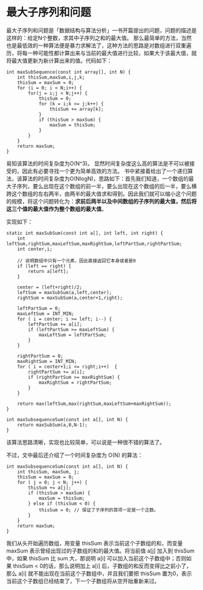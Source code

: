 # 最大子序列和问题

最大子序列和问题是「数据结构与算法分析」一书开篇提出的问题，问题的描述是这样的：给定N个整数，求其中子序列之和的最大值。
那么最简单的方法，当然也是最低效的一种算法便是暴力求解法了，这种方法的思路是对数组进行双重遍历，将每一种可能性都计算出来与当前的最大值进行比较，如果大于该最大值，就将最大值更新为新计算出来的值。代码如下：

    int maxSubSequence(const int array[], int N) {
        int thisSum,maxSum,i,j,k;
        thisSum = maxSum = 0;
        for (i = 0; i < N;i++) {
            for(j = i;j < N;j++) {
                thisSum = 0;
                for (k = i;k <= j;k++) {
                    thisSum += array[k];
                }
                if (thisSum > maxSum) {
                    maxSum = thisSum;
                }
            }
        }
        return maxSum;
    }
    
易知该算法的时间复杂度为O(N^3)。
显然时间复杂度这么高的算法是不可以被接受的，因此有必要寻找一个更为简单高效的方法。
书中紧接着给出了一个递归算法，该算法的时间复杂度为O(NlogN)，思路如下：首先我们知道，一个数组的最大子序列，要么出现在这个数组的前一半，要么出现在这个数组的后一半，要么横跨这个数组的左右两半，由两半的最大值求和得到。因此我们就可以缩小这个问题的规模，将这个问题转化为：**求前后两半以及中间数组的子序列的最大值，然后将这三个值的最大值作为整个数组的最大值**。

实现如下：
    
    static int maxSubSum(const int a[], int left, int right) {
        int leftSum,rightSum,maxLeftSum,maxRightSum,leftPartSum,rightPartSum;
        int center,i;
    
        // 说明数组中只有一个元素，因此直接返回它本身或者是0
        if (left == right) {
            return a[left];
        }
    
        center = (left+right)/2;
        leftSum = maxSubSum(a,left,center);
        rightSum = maxSubSum(a,center+1,right);
    
        leftPartSum = 0;
        maxLeftSum = INT_MIN;
        for ( i = center; i >= left; i--) {
            leftPartSum += a[i];
            if (leftPartSum >= maxLeftSum) {
                maxLeftSum = leftPartSum;
            }
        }
    
        rightPartSum = 0;
        maxRightSum = INT_MIN;
        for ( i = center+1;i <= right;i++)  {
            rightPartSum += a[i];
            if (rightPartSum >= maxRightSum) {
                maxRightSum = rightPartSum;
            }
        }
    
        return max(leftSum,max(rightSum,maxLeftSum+maxRightSum));
    }
    
    int maxSubsequenceSum(const int a[], int N) {
        return maxSubSum(a,0,N-1);
    }

该算法思路清晰，实现也比较简单，可以说是一种很不错的算法了。

不过，文中最后还介绍了一个时间复杂度为 O(N) 的算法：

    int maxSubsequenceSum(const int a[], int N) {
        int thisSum, maxSum, j;
        thisSum = maxSum = 0;
        for ( j = 0; j < N; j++) {
            thisSum += a[j];
            if (thisSum > maxSum) {
                maxSum = thisSum;
            } else if (thisSum < 0) { 
                thisSum = 0; // 保证了子序列的首项一定是一个正数。
            }
        }
        return maxSum;  
    }
    
我们从头开始遍历数组，用变量 thisSum 表示当前这个子数组的和，而变量 maxSum 表示曾经出现过的子数组的和的最大值。将当前值 a[j] 加入到 thisSum 中，如果 thisSum 比 sum 大，那说明 a[i] 可以加入当前这个子数组中；否则如果 thisSum < 0的话，那么说明加上 a[i] 后，子数组的和反而变得比之前小了，那么 a[i] 就不能出现在当前这个子数组中，并且我们要把 thisSum 置为0，表示当前这个子数组已经结束了，下一个子数组将从空开始重新来过。

    












